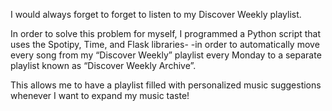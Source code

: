 I would always forget to forget to listen to my Discover Weekly playlist.

In order to solve this problem for myself, I programmed a Python script that uses the Spotipy, Time, and Flask libraries-
-in order to automatically move every song from my “Discover Weekly” playlist every Monday to a separate playlist known as “Discover Weekly Archive”. 

This allows me to have a playlist filled with personalized music suggestions whenever I want to expand my music taste!
